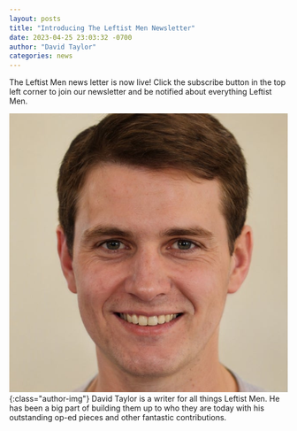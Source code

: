 ```yaml
---
layout: posts
title: "Introducing The Leftist Men Newsletter"
date: 2023-04-25 23:03:32 -0700
author: "David Taylor"
categories: news
---
```


The Leftist Men news letter is now live! Click the subscribe button in the top left corner to join our newsletter and be notified about everything Leftist Men.

![David Taylor](/assets/posts/david-taylor.jpg){:class="author-img"}
David Taylor is a writer for all things Leftist Men. He has been a big part of building them up to who they are today with his outstanding op-ed pieces and other fantastic contributions.
